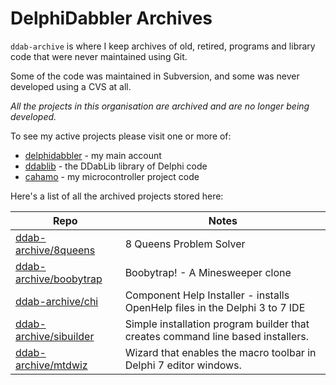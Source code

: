 # DelphiDabbler Archives

`ddab-archive` is where I keep archives of old, retired, programs and library code that were never maintained using Git.

Some of the code was maintained in Subversion, and some was never developed using a CVS at all.

_All the projects in this organisation are archived and are no longer being developed._

To see my active projects please visit one or more of:

* [delphidabbler](https://github.com/delphidabbler) - my main account
* [ddablib](https://github.com/ddablib) - the DDabLib library of Delphi code
* [cahamo](https://github.com/cahamo) - my microcontroller project code

Here's a list of all the archived projects stored here:

| Repo | Notes |
|------|-------|
| [ddab-archive/8queens](https://github.com/ddab-archive/8queens) | 8 Queens Problem Solver |
| [ddab-archive/boobytrap](https://github.com/ddab-archive/boobytrap) | Boobytrap! - A Minesweeper clone |
| [ddab-archive/chi](https://github.com/ddab-archive/chi) | Component Help Installer - installs OpenHelp files in the Delphi 3 to 7 IDE |
| [ddab-archive/sibuilder](https://github.com/ddab-archive/sibuilder) | Simple installation program builder that creates command line based installers. |
| [ddab-archive/mtdwiz](https://github.com/ddab-archive/mtdwiz) | Wizard that enables the macro toolbar in Delphi 7 editor windows. | 
